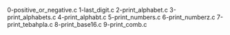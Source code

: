 0-positive_or_negative.c 1-last_digit.c 2-print_alphabet.c 3-print_alphabets.c 4-print_alphabt.c  5-print_numbers.c 6-print_numberz.c 7-print_tebahpla.c 8-print_base16.c 9-print_comb.c  
